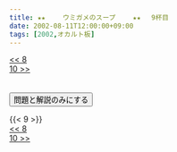 ```yaml
---
title: ★★　 　ウミガメのスープ　 　★★ 　9杯目
date: 2002-08-11T12:00:00+09:00
tags: [2002,オカルト板]
---
```

<div class="th_left"><a href="../8"><< 8</a></div>
<div class="th_right"><a href="../10">10 >></a></div>
<br><br>
<script src="../../js/cupsoup.js"></script>
<form>
<input type="button" value="問題と解説のみにする" onClick="toggleCupsoup()">
</form>
{{< 9 >}}
<div class="th_left"><a href="../8"><< 8</a></div>
<div class="th_right"><a href="../10">10 >></a></div>